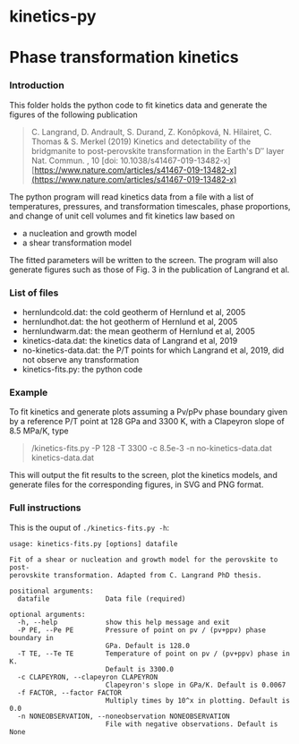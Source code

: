 # kinetics-py
# Phase transformation kinetics

### Introduction

This folder holds the python code to fit kinetics data and generate the figures of the following publication
> C. Langrand, D. Andrault, S. Durand, Z. Konôpková, N. Hilairet, C. Thomas & S. Merkel (2019)
> Kinetics and detectability of the bridgmanite to post-perovskite transformation in the Earth's D′′ layer 
> Nat. Commun. , 10 [doi: 10.1038/s41467-019-13482-x] 
> [https://www.nature.com/articles/s41467-019-13482-x](https://www.nature.com/articles/s41467-019-13482-x)

The python program will read kinetics data from a file with a list of temperatures, pressures, and transformation timescales, phase proportions, and change of unit cell volumes and fit kinetics law based on
* a nucleation and growth model
* a shear transformation model

The fitted parameters will be written to the screen. The program will also generate figures such as those of Fig. 3 in the publication of Langrand et al.

### List of files
* hernlundcold.dat: the cold geotherm of Hernlund et al, 2005
* hernlundhot.dat: the hot geotherm of Hernlund et al, 2005
* hernlundwarm.dat: the mean geotherm of Hernlund et al, 2005
* kinetics-data.dat: the kinetics data of Langrand et al, 2019
* no-kinetics-data.dat: the P/T points for which Langrand et al, 2019, did not observe any transformation
* kinetics-fits.py: the python code

### Example

To fit kinetics and generate plots assuming a Pv/pPv phase boundary given by a reference P/T point at 128 GPa and 3300 K, with a Clapeyron slope of 8.5 MPa/K, type
> /kinetics-fits.py -P 128 -T 3300 -c 8.5e-3 -n no-kinetics-data.dat kinetics-data.dat

This will output the fit results to the screen, plot the kinetics models, and generate files for the corresponding figures, in SVG and PNG format.

### Full instructions

This is the ouput of `./kinetics-fits.py -h`:

    usage: kinetics-fits.py [options] datafile
    
    Fit of a shear or nucleation and growth model for the perovskite to post-
    perovskite transformation. Adapted from C. Langrand PhD thesis.
    
    positional arguments:
      datafile              Data file (required)
    
    optional arguments:
      -h, --help            show this help message and exit
      -P PE, --Pe PE        Pressure of point on pv / (pv+ppv) phase boundary in
                            GPa. Default is 128.0
      -T TE, --Te TE        Temperature of point on pv / (pv+ppv) phase in K.
                            Default is 3300.0
      -c CLAPEYRON, --clapeyron CLAPEYRON
                            Clapeyron's slope in GPa/K. Default is 0.0067
      -f FACTOR, --factor FACTOR
                            Multiply times by 10^x in plotting. Default is 0.0
      -n NONEOBSERVATION, --noneobservation NONEOBSERVATION
                            File with negative observations. Default is None

